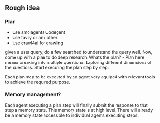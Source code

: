 ## Rough idea

### Plan

- Use smolagents Codegent
- Use tavily or any other 
- Use crawl4ai for crawling

given a user query, do a few searched to understand the query well.
Now, come up with a plan to do deep research.
Whats the plan? - Plan here means breaking into multiple questions. Exploring different dimensions of the questions. Start executing the plan step by step.

Each plan step to be executed by an agent very equiped with relevant tools to achieve the required purpose.

### Memory management?
Each agent executing a plan step will finally submit the response to that step a memory state. This memory state is at high level. There will already be a memory state accessible to individual agents executing steps.
